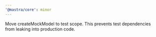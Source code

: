 ```yaml
---
'@mastra/core': minor
---
```


Move createMockModel to test scope. This prevents test dependencies from leaking into production code.
